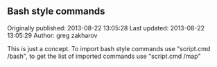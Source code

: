 ## Bash style commands 
Originally published: 2013-08-22 13:05:28 
Last updated: 2013-08-22 13:05:29 
Author: greg zakharov 
 
This is just a concept. To import bash style commands use "script.cmd /bash", to get the list of imported commands use "script.cmd /map"